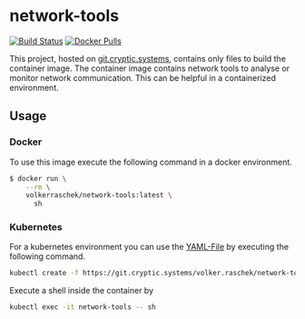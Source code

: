 # network-tools

[![Build Status](https://drone.cryptic.systems/api/badges/volker.raschek/network-tools/status.svg)](https://drone.cryptic.systems/volker.raschek/network-tools)
[![Docker Pulls](https://img.shields.io/docker/pulls/volkerraschek/network-tools)](https://hub.docker.com/r/volkerraschek/network-tools)

This project, hosted on
[git.cryptic.systems](https://git.cryptic.systems/volker.raschek/network-tools),
contains only files to build the container image. The container image contains
network tools to analyse or monitor network communication. This can be helpful
in a containerized environment.

## Usage

### Docker

To use this image execute the following command in a docker environment.

```bash
$ docker run \
    --rm \
    volkerraschek/network-tools:latest \
      sh
```

### Kubernetes

For a kubernetes environment you can use the [YAML-File](network-tools.yaml) by
executing the following command.

```bash
kubectl create -f https://git.cryptic.systems/volker.raschek/network-tools/raw/branch/master/network-tools.yml
```

Execute a shell inside the container by

```bash
kubectl exec -it network-tools -- sh
```
